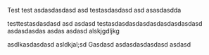 Test
test asdasdasdasd
asd 
testasdasdasd asd asasdasdda

testtestasdasdasd asd 
asdasd
testasdasdasdasdasdasdasdasdasd
asdasdasdas
asdas
asdasd
alskjgdljkg

asdlkasdasdasd
asldkjal;sd
Gasdasd
asdasdasdasdasd
asdasd
